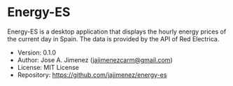 # Energy-ES
Energy-ES is a desktop application that displays the hourly energy prices of
the current day in Spain. The data is provided by the API of Red Electrica.

- Version: 0.1.0
- Author: Jose A. Jimenez (jajimenezcarm@gmail.com)
- License: MIT License
- Repository: https://github.com/jajimenez/energy-es
